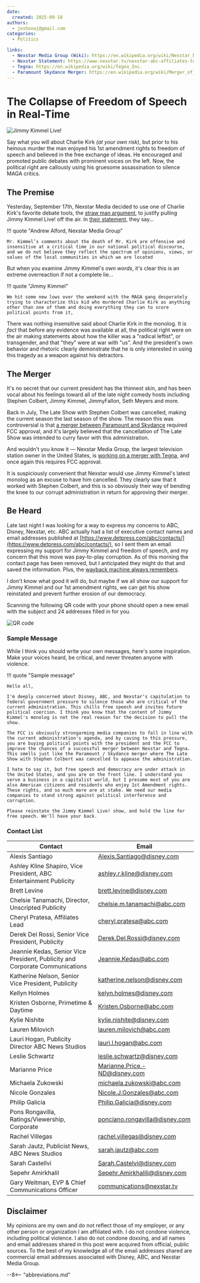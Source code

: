 ```yaml
---
date:
  created: 2025-09-18
authors:
  - joshooaj@gmail.com
categories:
  - Politics

links:
  - Nexstar Media Group (Wiki): https://en.wikipedia.org/wiki/Nexstar_Media_Group
  - Nexstar Statement: https://www.nexstar.tv/nexstar-abc-affiliates-to-preempt-jimmy-kimmel-live-indefinitely-beginning-tonight/
  - Tegna: https://en.wikipedia.org/wiki/Tegna_Inc.
  - Paramount Skydance Merger: https://en.wikipedia.org/wiki/Merger_of_Skydance_Media_and_Paramount_Global
---
```


# The Collapse of Freedom of Speech in Real-Time

![Jimmy Kimmel Live!](./jimmy-kimmel-live.png)

Say what you will about Charlie Kirk *(at your own risk)*, but prior to his heinous murder the man
enjoyed his 1st amendment rights to freedom of speech and believed in the free exchange of ideas.
He encouraged and promoted public debates with prominent voices on the left. Now, the political
right are callously using his gruesome assassination to silence MAGA critics.

<!-- more -->

## The Premise

Yesterday, September 17th, Nexstar Media decided to use one of Charlie Kirk's favorite debate tools, the
[straw man argument](https://en.wikipedia.org/wiki/Straw_man), to justify pulling Jimmy Kimmel Live!
off the air. In [their statement](https://www.nexstar.tv/nexstar-abc-affiliates-to-preempt-jimmy-kimmel-live-indefinitely-beginning-tonight/),
they say...

!!! quote "Andrew Alford, Nexstar Media Group"

    Mr. Kimmel’s comments about the death of Mr. Kirk are offensive and insensitive at a critical time in our national political discourse, and we do not believe they reflect the spectrum of opinions, views, or values of the local communities in which we are located

But when you examine Jimmy Kimmel's *own words*, it's clear this is an extreme overreaction if not a
complete lie...

!!! quote "Jimmy Kimmel"

    We hit some new lows over the weekend with the MAGA gang desperately trying to characterize this kid who murdered Charlie Kirk as anything other than one of them and doing everything they can to score political points from it,

There was nothing insensitive said about Charlie Kirk in the monolog. It is *fact* that before any
evidence was available at all, the political right were on the air making statements about how the
killer was a "radical leftist", or transgender, and that "they" were at war with "us". And the
president's own behavior and rhetoric clearly demonstrate that he is only interested in using this
tragedy as a weapon against his detractors.

## The Merger

It's no secret that our current president has the thinnest skin, and has been vocal about his
feelings toward all of the late night comedy hosts including Stephen Colbert, Jimmy Kimmel,
JimmyFallon, Seth Meyers and more.

Back in July, The Late Show with Stephen Colbert was cancelled, making the current season the last
season of the show. The reason this was controversial is that [a merger between Paramount and Skydance](https://en.wikipedia.org/wiki/Merger_of_Skydance_Media_and_Paramount_Global)
required FCC approval, and it's largely believed that the cancellation of The Late Show was
intended to curry favor with this administration.

And wouldn't you know it — Nexstar Media Group, the largest television station owner in the United
States, is [working on a merger with Tegna](https://www.tegna.com/nexstar-media-group-inc-enters-into-definitive-agreement-to-acquire-tegna-inc-for-6-2-billion-in-accretive-transaction/), and once again this
requires FCC approval.

It is suspiciously convenient that Nexstar would use Jimmy Kimmel's latest monolog as an excuse to
have him cancelled. They clearly saw that it worked with Stephen Colbert, and this is so obviously
their way of bending the knee to our corrupt administration in return for approving their merger.

## Be Heard

Late last night I was looking for a way to express my concerns to ABC, Disney, Nexstar, etc. ABC
actually had a list of executive contact names and email addresses published at [https://www.detpress.com/abc/contacts/](https://www.detpress.com/abc/contacts/),
so I sent them an email expressing my support for Jimmy Kimmel and freedom of speech, and my concern
that this move was pay-to-play corruption. As of this morning the contact page has been removed, but
I anticipated they might do that and saved the information. Plus, the [wayback machine always remembers](https://web.archive.org/web/20250917042702/https://www.detpress.com/abc/contacts/).

I don't know what good it will do, but maybe if we all show our support for Jimmy Kimmel and our
1st amendment rights, we can get his show reinstated and prevent further erosion of our democracy.

Scanning the following QR code with your phone should open a new email with the subject and 24
addresses filled in for you.

![QR code](./qr-code-email-abc.png)

### Sample Message

While I think you should write your own messages, here's some inspiration. Make your voices heard,
be critical, and never threaten anyone with violence.

!!! quote "Sample message"

    Hello all,

    I'm deeply concerned about Disney, ABC, and Nexstar's capitulation to federal government pressure to silence those who are critical of the current administration. This chills free speech and invites future political coercion. I think you know that the content of Jimmy Kimmel's monolog is not the real reason for the decision to pull the show.

    The FCC is obviously strongarming media companies to fall in line with the current administration's agenda, and by caving to this pressure, you are buying political points with the president and the FCC to improve the chances of a successful merger between Nexstar and Tegna. This smells just like the Paramount / Skydance merger where The Late Show with Stephen Colbert was cancelled to appease the administration.

    I hate to say it, but free speech and democracy are under attack in the United States, and you are on the front line. I understand you serve a business in a capitalist world, but I presume most of you are also American citizens and residents who enjoy 1st Amendment rights. These rights, and so much more are at stake. We need our media companies to stand strong against political interference and corruption.

    Please reinstate the Jimmy Kimmel Live! show, and hold the line for free speech. We'll have your back.

### Contact List

| Contact                                                                      | Email                          |
|------------------------------------------------------------------------------|--------------------------------|
| Alexis Santiago                                                              | Alexis.Santiago@disney.com     |
| Ashley Kline Shapiro, Vice President, ABC Entertainment Publicity            | ashley.r.kline@disney.com      |
| Brett Levine                                                                 | brett.levine@disney.com        |
| Chelsie Tanamachi, Director, Unscripted Publicity                            | chelsie.m.tanamachi@abc.com    |
| Cheryl Pratesa, Affiliates Lead                                              | cheryl.pratesa@abc.com         |
| Derek Del Rossi, Senior Vice President, Publicity                            | Derek.Del.Rossi@disney.com     |
| Jeannie Kedas, Senior Vice President, Publicity and Corporate Communications | Jeannie.Kedas@abc.com          |
| Katherine Nelson, Senior Vice President, Publicity                           | katherine.nelson@disney.com    |
| Kellyn Holmes                                                                | kelyn.holmes@disney.com        |
| Kristen Osborne, Primetime & Daytime                                         | Kristen.Osborne@abc.com        |
| Kylie Nishite                                                                | kylie.nishite@disney.com       |
| Lauren Milovich                                                              | lauren.milovich@abc.com        |
| Lauri Hogan, Publicity Director ABC News Studios                             | lauri.l.hogan@abc.com          |
| Leslie Schwartz                                                              | leslie.schwartz@disney.com     |
| Marianne Price                                                               | Marianne.Price.-ND@disney.com  |
| Michaela Zukowski                                                            | michaela.zukowski@abc.com      |
| Nicole Gonzales                                                              | Nicole.J.Gonzales@abc.com      |
| Philip Galicia                                                               | Philip.Galicia@disney.com      |
| Pons Rongavilla, Ratings/Viewership, Corporate                               | ponciano.rongavilla@disney.com |
| Rachel Villegas                                                              | rachel.villegas@disney.com     |
| Sarah Jautz, Publicist News, ABC News Studios                                | sarah.jautz@abc.com            |
| Sarah Castellvi                                                              | Sarah.Castelvi@disney.com      |
| Sepehr Amirkhalil                                                            | Sepehr.Amirkhalili@disney.com  |
| Gary Weitman, EVP & Chief Communications Officer                             | communications@nexstar.tv      |

## Disclaimer

My opinions are my own and do not reflect those of my employer, or any other person or organization
I am affiliated with. I do not condone violence, including political violence. I also do not condone
doxxing, and all names and email addresses shared in this post were acquired from official, public
sources. To the best of my knowledge all of the email addresses shared are commercial email addresses
associated with Disney, ABC, and Nexstar Media Group.

--8<-- "abbreviations.md"
